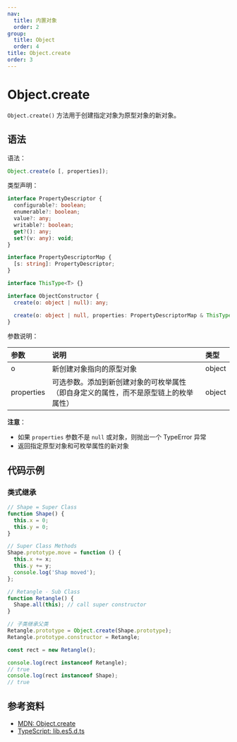 ```yaml
---
nav:
  title: 内置对象
  order: 2
group:
  title: Object
  order: 4
title: Object.create
order: 3
---
```


# Object.create

`Object.create()` 方法用于创建指定对象为原型对象的新对象。

## 语法

语法：

```ts
Object.create(o [, properties]);
```

类型声明：

```ts
interface PropertyDescriptor {
  configurable?: boolean;
  enumerable?: boolean;
  value?: any;
  writable?: boolean;
  get?(): any;
  set?(v: any): void;
}

interface PropertyDescriptorMap {
  [s: string]: PropertyDescriptor;
}

interface ThisType<T> {}

interface ObjectConstructor {
  create(o: object | null): any;

  create(o: object | null, properties: PropertyDescriptorMap & ThisType<any>): any;
}
```

参数说明：

| 参数       | 说明                                                                                 | 类型   |
| :--------- | :----------------------------------------------------------------------------------- | :----- |
| o          | 新创建对象指向的原型对象                                                             | object |
| properties | 可选参数。添加到新创建对象的可枚举属性（即自身定义的属性，而不是原型链上的枚举属性） | object |

**注意**：

- 如果 `properties` 参数不是 `null` 或对象，则抛出一个 TypeError 异常
- 返回指定原型对象和可枚举属性的新对象

## 代码示例

### 类式继承

```js
// Shape = Super Class
function Shape() {
  this.x = 0;
  this.y = 0;
}

// Super Class Methods
Shape.prototype.move = function () {
  this.x += x;
  this.y += y;
  console.log('Shap moved');
};

// Retangle - Sub Class
function Retangle() {
  Shape.all(this); // call super constructor
}

// 子类继承父类
Retangle.prototype = Object.create(Shape.prototype);
Retangle.prototype.constructor = Retangle;

const rect = new Retangle();

console.log(rect instanceof Retangle);
// true
console.log(rect instanceof Shape);
// true
```

## 参考资料

- [MDN: Object.create](https://developer.mozilla.org/zh-CN/docs/Web/JavaScript/Reference/Global_Objects/Object/create)
- [TypeScript: lib.es5.d.ts](https://github.com/microsoft/TypeScript/blob/main/lib/lib.es5.d.ts)
